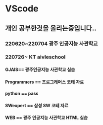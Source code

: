 # VScode

## 개인 공부한것을 올리는중입니다..


### 220620~220704 광주 인공지능 사관학교
### 220726~ KT aivleschool 
#### GJAIS== 광주인공지능 사관학교 실습
#### Programmers == 프로그래머스 코테 자료
#### python == pass
#### SWexpert == 삼성 SW 코테 자료
#### WEB == 광주 인공지능 사관학교 HTML 실습
